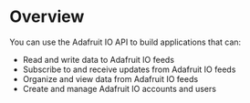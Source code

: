 # Overview

You can use the Adafruit IO API to build applications that can:

- Read and write data to Adafruit IO feeds
- Subscribe to and receive updates from Adafruit IO feeds
- Organize and view data from Adafruit IO feeds
- Create and manage Adafruit IO accounts and users
